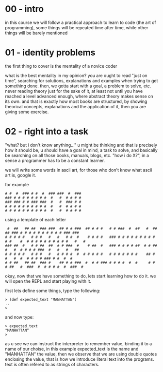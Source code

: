 00 - intro
==

in this course we will follow a practical approach to learn to code (the art of programming),
some things will be repeated time after time, while other things will be barely mentioned


01 - identity problems
==

the first thing to cover is the mentality of a novice coder

what is the best mentality in my opinion? you are ought to read "just on time", searching for solutions, explanations and examples when trying to get something done.
then, we gotta start with a goal, a problem to solve, etc. never reading theory just for the sake of it, at least not until you have reached a level advanced enough, where abstract theory makes sense on its own.
and that is exactly how most books are structured, by showing theorical concepts, explanations and the application of it, then you are giving some exercise.

02 - right into a task
==

"what? but i don't know anything..." u might be thinking
and that is precisely how it should be, u should have a goal in mind, a task to solve, and basically be searching on all those books, manuals, blogs, etc. "how i do X?", in a sense a programmer has to be a constant learner.

we will write some words in ascii art, for those who don't know what ascii art is, google it.

for example
```
# #  #  ### # #  #  ### ###  #  ###  
### # # # # # # # #  #   #  # # # #  
### ### # # ### ###  #   #  ### # #  
# # # # # # # # # #  #   #  # # # #  
# # # # # # # # # #  #   #  # # # # 
```

using a template of each letter
```
 #  ##   ## ##  ### ###  ## # # ###  ## # # #   # # ###  #  ##   #  ##   ## ### # # # # # # # # # # ### ### 
# # # # #   # # #   #   #   # #  #    # # # #   ### # # # # # # # # # # #    #  # # # # # # # # # #   #   # 
### ##  #   # # ##  ##  # # ###  #    # ##  #   ### # # # # ##  # # ##   #   #  # # # # ###  #   #   #   ## 
# # # # #   # # #   #   # # # #  #  # # # # #   # # # # # # #    ## # #   #  #  # # # # ### # #  #  #       
# # ##   ## ##  ### #    ## # # ###  #  # # ### # # # #  #  #     # # # ##   #  ###  #  # # # #  #  ###  #  
```

okay, now that we have something to do, lets start learning how to do it. 
we will open the REPL and start playing with it.

first lets define some things, type the following:
```
> (def expected_text "MANHATTAN")
..
>
```

and now type:
```
> expected_text
"MANHATTAN"
> 
```

as u see we can instruct the interpreter to remember value, binding it to a name of our choise, in this example expected\_text is the name and "MANHATTAN" the value, then we observe that we are using double quotes enclosing the value, that is how we introduce literal text into the programs. text is often refered to as strings of characters.


